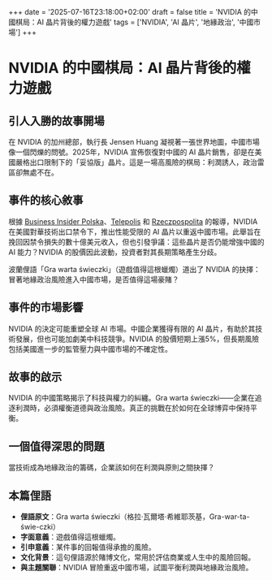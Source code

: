 +++
date = '2025-07-16T23:18:00+02:00'
draft = false
title = 'NVIDIA 的中國棋局：AI 晶片背後的權力遊戲'
tags = ['NVIDIA', 'AI 晶片', '地緣政治', '中國市場']
+++

# NVIDIA 的中國棋局：AI 晶片背後的權力遊戲

## 引人入勝的故事開場
在 NVIDIA 的加州總部，執行長 Jensen Huang 凝視著一張世界地圖，中國市場像一個閃爍的問號。2025年，NVIDIA 宣佈恢復對中國的 AI 晶片銷售，卻是在美國嚴格出口限制下的「妥協版」晶片。這是一場高風險的棋局：利潤誘人，政治雷區卻無處不在。

## 事件的核心敘事
根據 [Business Insider Polska](https://businessinsider.com.pl/wiadomosci/nvidia-wznowi-sprzedaz-kluczowego-chipu-ai-do-chin/d1g8647)、[Telepolis](https://www.telepolis.pl/tech/usa-stany-zjednoczone-chiny-akceleratory-ai) 和 [Rzeczpospolita](https://cyfrowa.rp.pl/globalne-interesy/art42712621-nvidia-wznowi-sprzedaz-chipow-do-chin-jej-szef-zarobil-krocie-na-akcjach) 的報導，NVIDIA 在美國對華技術出口禁令下，推出性能受限的 AI 晶片以重返中國市場。此舉旨在挽回因禁令損失的數十億美元收入，但也引發爭議：這些晶片是否仍能增強中國的 AI 能力？NVIDIA 的股價因此波動，投資者對其長期策略產生分歧。

波蘭俚語「Gra warta świeczki」（遊戲值得這根蠟燭）道出了 NVIDIA 的抉擇：冒著地緣政治風險進入中國市場，是否值得這場豪賭？

## 事件的市場影響
NVIDIA 的決定可能重塑全球 AI 市場。中國企業獲得有限的 AI 晶片，有助於其技術發展，但也可能加劇美中科技競爭。NVIDIA 的股價短期上漲5%，但長期風險包括美國進一步的監管壓力與中國市場的不確定性。

## 故事的啟示
NVIDIA 的中國策略揭示了科技與權力的糾纏。Gra warta świeczki——企業在追逐利潤時，必須權衡道德與政治風險。真正的挑戰在於如何在全球博弈中保持平衡。

## 一個值得深思的問題
當技術成為地緣政治的籌碼，企業該如何在利潤與原則之間抉擇？

## 本篇俚語
- **俚語原文**：Gra warta świeczki（格拉·瓦爾塔·希維耶茨基，Gra-war-ta-świe-czki）  
- **字面意義**：遊戲值得這根蠟燭。  
- **引申意義**：某件事的回報值得承擔的風險。  
- **文化背景**：這句俚語源於賭博文化，常用於評估商業或人生中的風險回報。  
- **與主題關聯**：NVIDIA 冒險重返中國市場，試圖平衡利潤與地緣政治風險。

